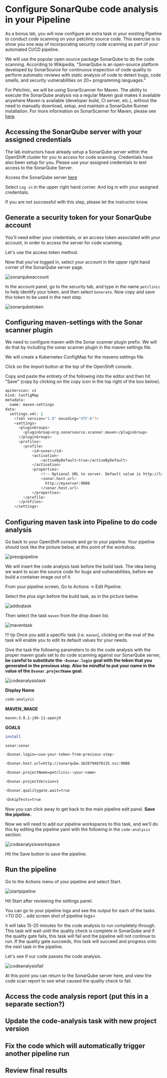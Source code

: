 # Configure SonarQube code analysis in your Pipeline

As a bonus lab, you will now configure an extra task in your existing Pipeline to conduct code scanning on your petclinic source code. This exercise is to show you one way of incorporating security code scanning as part of your automated CI/CD pipeline.

We will use the popular open source package SonarQube to do the code scanning. According to Wikipedia, "SonarQube is an open-source platform developed by SonarSource for continuous inspection of code quality to perform automatic reviews with static analysis of code to detect bugs, code smells, and security vulnerabilities on 20+ programming languages."

For Petclinic, we will be using SonarScanner for Maven. The ability to execute the SonarQube analysis via a regular Maven goal makes it available anywhere Maven is available (developer build, CI server, etc.), without the need to manually download, setup, and maintain a SonarQube Runner installation. For more information on SonarScanner for Maven, please see [here](https://docs.sonarqube.org/latest/analysis/scan/sonarscanner-for-maven/).

## Accessing the SonarQube server with your assigned credentials

The lab instructors have already setup a SonarQube server within the OpenShift cluster for you to access for code scanning. Credentials have also been setup for you. Please use your assigned credentials to test access to the SonarQube Server.

Access the SonarQube server [here](https://sonarqube-1628794070135.apps.cloudnative.marist.edu/about)

Select `Log in` in the upper right hand corner. And log in with your assigned credentials.

If you are not successful with this step, please let the instructor know.

## Generate a security token for your SonarQube account

You'll need either your credentials, or an access token associated with your account, in order to access the server for code scanning. 

Let's use the access token method.

Now that you've logged in, select your account in the upper right hand corner of the SonarQube server page.

![sonarqubeaccount](../images/DevSecOps/sonarqubeaccount.png) 

In the account panel, go to the security tab, and type in the name `petclinic` to help identify your token, and then select `Generate`. Now copy and save this token to be used in the next step.

![sonarqubetoken](../images/DevSecOps/sonarqubetoken.png) 

## Configuring maven-settings with the Sonar scanner plugin

We need to configure maven with the Sonar scanner plugin prefix. We will do that by including the sonar scanner plugin in the maven settings file.

We will create a Kubernetes ConfigMap for the mavens settings file.

Click on the import button at the top of the OpenShift console.

Copy and paste the entirety of the following into the editor and then hit "Save" (copy by clicking on the copy icon in the top right of the box below).

```bash
apiVersion: v1
kind: ConfigMap
metadata:
  name: maven-settings
data:
  settings.xml: |
    <?xml version="1.0" encoding="UTF-8"?>
    <settings>
      <pluginGroups>
        <pluginGroup>org.sonarsource.scanner.maven</pluginGroup>
      </pluginGroups>
      <profiles>
        <profile>
            <id>sonar</id>
            <activation>
                <activeByDefault>true</activeByDefault>
            </activation>
            <properties>
                <!-- Optional URL to server. Default value is http://localhost:9000 -->
                <sonar.host.url>
                  http://myserver:9000
                </sonar.host.url>
            </properties>
        </profile>
      </profiles>
    </settings>
```

## Configuring maven task into Pipeline to do code analysis

Go back to your OpenShift console and go to your pipeline. Your pipeline should look like the picture below, at this point of the workshop.

![presqpipeline](../images/DevSecOps/presqpipeline.png) 

We will insert the code analysis task before the build task. The idea being we want to scan the source code for bugs and vulnerabilities, before we build a container image out of it.

From your pipeline screen, Go to Actions -> Edit Pipeline.

Select the plus sign before the build task, as in the picture below.

![addsqtask](../images/DevSecOps/addsqtask.png)

Then select the task `maven` from the drop down list.

![maventask](../images/DevSecOps/maventask.png)

!!! tip
    Once you add a specific task (i.e. `maven`), clicking on the oval of the task will enable you to edit its default values for your needs.

Give the task the following parameters to do the code analysis with the proper maven goals set to do code scanning against our SonarQube server, <b>be careful to substitute the `-Dsonar.login` goal with the token that you generated in the previous step. Also be mindful to put your name in the value of the `Dsonar.projectName` goal.</b> 

![codeanalysistask](../images/DevSecOps/codeanalysistask.png)

**Display Name**

``` bash
code-analysis
```

**MAVEN_IMAGE**
``` bash
maven:3.8.1-jdk-11-openj9
```

**GOALS**

``` bash
install
```
``` bash
sonar:sonar
```
``` bash
-Dsonar.login=<use-your-token-from-previous-step>
```
``` bash
-Dsonar.host.url=http://sonarqube.1628794070135.svc:9000
``` 
``` bash
-Dsonar.projectName=petclinic-<your-name>
```
``` bash
-Dsonar.projectVersion=1
```
``` bash
-Dsonar.qualitygate.wait=true
```
``` bash
-DskipTests=true
```

Now you can click away to get back to the main pipeline edit panel. <b>Save the pipeline.</b>

Now we will need to add our pipeline workspaces to this task, and we'll do this by editing the pipeline yaml with the following in the `code-analysis` section:

![codeanalysisworkspace](../images/DevSecOps/codeanalysisworkspace.png)

Hit the Save button to save the pipeline.

## Run the pipeline

Go to the Actions menu of your pipeline and select Start.

![startpipeline](../images/DevSecOps/startpipelinerun.png)

Hit Start after reviewing the settings panel.

You can go to your pipeline logs and see the output for each of the tasks. <TO DO .. add screen shot of pipeline logs>

It will take 15-20 minutes for the code analysis to run completely through. This task will wait until the quality check is complete in SonarQube and if the quality gate fails, this task will fail and the pipeline will not continue to run. If the quality gate succeeds, this task will succeed and progress onto the next task in the pipeline.

Let's see if our code passes the code analysis.

![codeanalysisfail](../images/DevSecOps/codeanalysisfail.png)

<TO DO.. add screen shot of failure output>

At this point you can return to the SonarQube server here, and view the code scan report to see what caused the quality check to fail.

<TO DO.. add screen shot of SonarQube project page>

## Access the code analysis report (put this in a separate section?)

## Update the code-analysis task with new project version

## Fix the code which will automatically trigger another pipeline run

## Review final results

